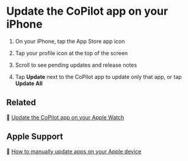 # Update the CoPilot app on your iPhone

1. On your iPhone, tap the App Store app icon

2. Tap your profile icon at the top of the screen

3. Scroll to see pending updates and release notes

4. Tap **Update** next to the CoPilot app to update only that app, or tap **Update All**

## Related

:paperclip: [Update the CoPilot app on your Apple Watch](../apple-watch/update-the-copilot-app-on-your-apple-watch.md)

## Apple Support

:link: [How to manually update apps on your Apple device](https://support.apple.com/en-us/HT202180)
